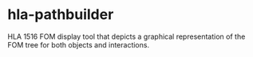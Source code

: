 # hla-pathbuilder
HLA 1516 FOM display tool that depicts a graphical representation of the FOM tree for both objects and interactions.

